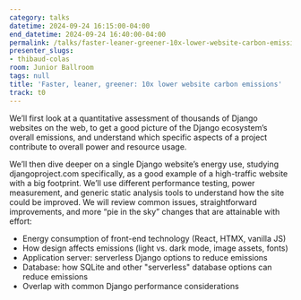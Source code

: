 ```yaml
---
category: talks
datetime: 2024-09-24 16:15:00-04:00
end_datetime: 2024-09-24 16:40:00-04:00
permalink: /talks/faster-leaner-greener-10x-lower-website-carbon-emissions/
presenter_slugs:
- thibaud-colas
room: Junior Ballroom
tags: null
title: 'Faster, leaner, greener: 10x lower website carbon emissions'
track: t0
---
```


We’ll first look at a quantitative assessment of thousands of Django websites on the web, to get a good picture of the Django ecosystem’s overall emissions, and understand which specific aspects of a project contribute to overall power and resource usage.

We’ll then dive deeper on a single Django website’s energy use, studying djangoproject.com specifically, as a good example of a high-traffic website with a big footprint. We’ll use different performance testing, power measurement, and generic static analysis tools to understand how the site could be improved. We will review common issues, straightforward improvements, and more “pie in the sky” changes that are attainable with effort:

- Energy consumption of front-end technology (React, HTMX, vanilla JS)
- How design affects emissions (light vs. dark mode, image assets, fonts)
- Application server: serverless Django options to reduce emissions
- Database: how SQLite and other "serverless" database options can reduce emissions
- Overlap with common Django performance considerations